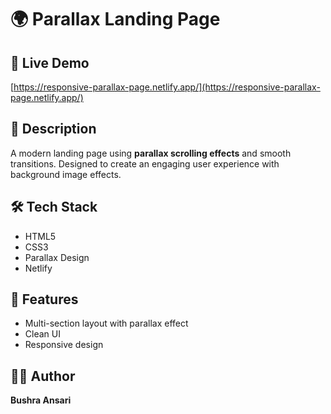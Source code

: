 # 🌍 Parallax Landing Page

## 🚀 Live Demo
[https://responsive-parallax-page.netlify.app/](https://responsive-parallax-page.netlify.app/)

## 📌 Description
A modern landing page using **parallax scrolling effects** and smooth transitions. Designed to create an engaging user experience with background image effects.

## 🛠 Tech Stack
- HTML5
- CSS3
- Parallax Design
- Netlify

## 📸 Features
- Multi-section layout with parallax effect
- Clean UI
- Responsive design

## 🙋‍♀️ Author
**Bushra Ansari**
